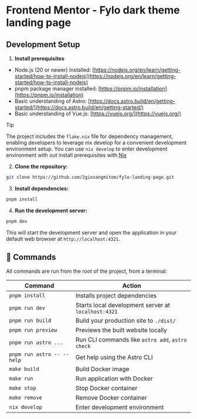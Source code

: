 # Frontend Mentor - Fylo dark theme landing page

## Development Setup

1. **Install prerequisites**

- Node.js (20 or newer) installed: [https://nodejs.org/en/learn/getting-started/how-to-install-nodejs](https://nodejs.org/en/learn/getting-started/how-to-install-nodejs)
- pnpm package manager installed: [https://pnpm.io/installation](https://pnpm.io/installation)
- Basic understanding of Astro: [https://docs.astro.build/en/getting-started/](https://docs.astro.build/en/getting-started/)
- Basic understanding of Vue.js: [https://vuejs.org/](https://vuejs.org/)

> [!TIP]
> The project includes the `flake.nix` file for dependency management, enabling developers to leverage nix develop for a convenient development environment setup. You can use `nix develop` to enter development environment with out install prerequisites with [Nix](https://nixos.org/download)

2. **Clone the repository:**

  ```bash
  git clone https://github.com/2giosangmitom/fylo-landing-page.git
  ```

3. **Install dependencies:**

  ```bash
  pnpm install
  ```

4. **Run the development server:**

  ```bash
  pnpm dev
  ```

This will start the development server and open the application in your default web browser at `http://localhost:4321`.

## 🧞 Commands

All commands are run from the root of the project, from a terminal:

| Command                    | Action                                              |
| -------------------------- | --------------------------------------------------- |
| `pnpm install`             | Installs project dependencies                       |
| `pnpm run dev`             | Starts local development server at `localhost:4321` |
| `pnpm run build`           | Build your production site to `./dist/`             |
| `pnpm run preview`         | Previews the built website locally                  |
| `pnpm run astro ...`       | Run CLI commands like `astro add`, `astro check`    |
| `pnpm run astro -- --help` | Get help using the Astro CLI                        |
| `make build`               | Build Docker image                                  |
| `make run`                 | Run application with Docker                         |
| `make stop`                | Stop Docker container                               |
| `make remove`              | Remove Docker container                             |
| `nix develop`              | Enter development environment                       |
